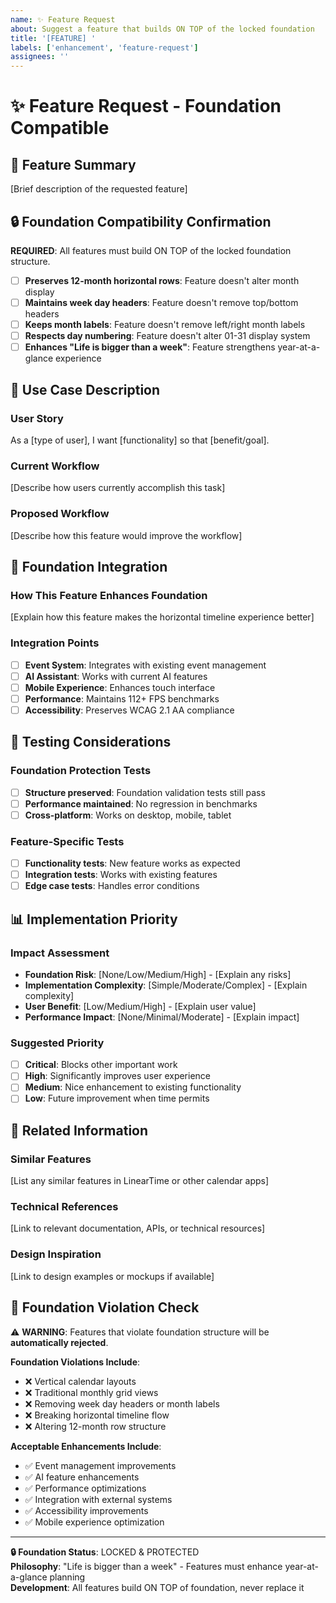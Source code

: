 ```yaml
---
name: ✨ Feature Request
about: Suggest a feature that builds ON TOP of the locked foundation
title: '[FEATURE] '
labels: ['enhancement', 'feature-request']
assignees: ''
---
```


# ✨ Feature Request - Foundation Compatible

## 🎯 **Feature Summary**

[Brief description of the requested feature]

## 🔒 **Foundation Compatibility Confirmation**

**REQUIRED**: All features must build ON TOP of the locked foundation structure.

- [ ] **Preserves 12-month horizontal rows**: Feature doesn't alter month display
- [ ] **Maintains week day headers**: Feature doesn't remove top/bottom headers
- [ ] **Keeps month labels**: Feature doesn't remove left/right month labels  
- [ ] **Respects day numbering**: Feature doesn't alter 01-31 display system
- [ ] **Enhances "Life is bigger than a week"**: Feature strengthens year-at-a-glance experience

## 📱 **Use Case Description**

### **User Story**
As a [type of user], I want [functionality] so that [benefit/goal].

### **Current Workflow**
[Describe how users currently accomplish this task]

### **Proposed Workflow**  
[Describe how this feature would improve the workflow]

## 🎨 **Foundation Integration**

### **How This Feature Enhances Foundation**
[Explain how this feature makes the horizontal timeline experience better]

### **Integration Points**
- [ ] **Event System**: Integrates with existing event management
- [ ] **AI Assistant**: Works with current AI features
- [ ] **Mobile Experience**: Enhances touch interface
- [ ] **Performance**: Maintains 112+ FPS benchmarks
- [ ] **Accessibility**: Preserves WCAG 2.1 AA compliance

## 🧪 **Testing Considerations**

### **Foundation Protection Tests**
- [ ] **Structure preserved**: Foundation validation tests still pass
- [ ] **Performance maintained**: No regression in benchmarks
- [ ] **Cross-platform**: Works on desktop, mobile, tablet

### **Feature-Specific Tests**
- [ ] **Functionality tests**: New feature works as expected
- [ ] **Integration tests**: Works with existing features
- [ ] **Edge case tests**: Handles error conditions

## 📊 **Implementation Priority**

### **Impact Assessment**
- **Foundation Risk**: [None/Low/Medium/High] - [Explain any risks]
- **Implementation Complexity**: [Simple/Moderate/Complex] - [Explain complexity]
- **User Benefit**: [Low/Medium/High] - [Explain user value]
- **Performance Impact**: [None/Minimal/Moderate] - [Explain impact]

### **Suggested Priority**
- [ ] **Critical**: Blocks other important work
- [ ] **High**: Significantly improves user experience
- [ ] **Medium**: Nice enhancement to existing functionality
- [ ] **Low**: Future improvement when time permits

## 🔗 **Related Information**

### **Similar Features**
[List any similar features in LinearTime or other calendar apps]

### **Technical References**
[Link to relevant documentation, APIs, or technical resources]

### **Design Inspiration**
[Link to design examples or mockups if available]

## 🚨 **Foundation Violation Check**

⚠️ **WARNING**: Features that violate foundation structure will be **automatically rejected**.

**Foundation Violations Include**:
- ❌ Vertical calendar layouts
- ❌ Traditional monthly grid views
- ❌ Removing week day headers or month labels
- ❌ Breaking horizontal timeline flow
- ❌ Altering 12-month row structure

**Acceptable Enhancements Include**:
- ✅ Event management improvements
- ✅ AI feature enhancements
- ✅ Performance optimizations
- ✅ Integration with external systems
- ✅ Accessibility improvements
- ✅ Mobile experience optimization

---

**🔒 Foundation Status**: LOCKED & PROTECTED  
**Philosophy**: "Life is bigger than a week" - Features must enhance year-at-a-glance planning  
**Development**: All features build ON TOP of foundation, never replace it